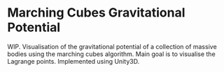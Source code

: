 # Marching Cubes Gravitational Potential

WIP. Visualisation of the gravitational potential of a collection of massive bodies using the marching cubes algorithm. Main goal is to visualise the Lagrange points. Implemented using Unity3D.
